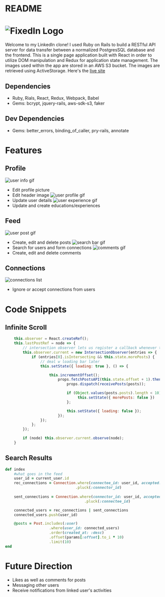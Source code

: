 # README

# ![FixedIn Logo](https://cdn.discordapp.com/attachments/896959094034948166/908732089216684052/logo.png)

Welcome to my LinkedIn clone! I used Ruby on Rails to build a RESTful API server for data transfer between a normalized PostgresSQL database and the frontend. This is a single page application built with React in order to utilize DOM manipulation and Redux for application state management. The images used within the app are stored in an AWS S3 bucket. The images are retrieved using ActiveStorage. Here's the [live site](https://fixedin.herokuapp.com/#/)

## Dependencies
- Ruby, Rials, React, Redux, Webpack, Babel
- Gems: bcrypt, jquery-rails, aws-sdk-s3, faker

## Dev Dependencies
- Gems: better_errors, binding_of_caller, pry-rails, annotate

# Features 
## Profile
![user info gif](https://fixedin-seeds.s3.amazonaws.com/ChangeProfileImgs.gif)
- Edit profile picture
- Edit header image
![user profile gif](https://fixedin-seeds.s3.amazonaws.com/ChangeUserDetails.gif)
- Update user details
![user experience gif](https://fixedin-seeds.s3.amazonaws.com/ChangeExp.gif)
- Update and create educations/experiences
## Feed
![user post gif](https://fixedin-seeds.s3.amazonaws.com/ChangePosts.gif)
- Create, edit and delete posts
![search bar gif](https://fixedin-seeds.s3.amazonaws.com/SearchAndConnect.gif)
- Search for users and form connections
![comments gif](https://fixedin-seeds.s3.amazonaws.com/Comments.gif)
- Create, edit and delete comments
## Connections
![connections list](https://fixedin-seeds.s3.amazonaws.com/Connections.gif)
- Ignore or accept connections from users

# Code Snippets
## Infinite Scroll 
```javascript
    this.observer = React.createRef();
    this.lastPostRef = node => {
        // intersection observer lets us register a callback whenever the node is in our viewport
        this.observer.current = new IntersectionObserver(entries => {
            if (entries[0].isIntersecting && this.state.morePosts) {
                // deal w loading bar later
                this.setState({ loading: true }, () => {

                    this.incrementOffset();
                        props.fetchPostsAPI(this.state.offset + 1).then(posts => {
                            props.dispatch(receivePosts(posts));

                            if (Object.values(posts.posts).length < 10) {
                                 this.setState({ morePosts: false })
                            };

                            this.setState({ loading: false });
                        });
                });
            };
        });

        if (node) this.observer.current.observe(node);
    }
```
## Search Results 
```ruby
def index 
    #what goes in the feed
    user_id = current_user.id
    rec_connections = Connection.where(connectee_id: user_id, accepted: true)
                                .pluck(:connector_id)
    
    sent_connections = Connection.where(connector_id: user_id, accepted: true)
                                    .pluck(:connectee_id)

    connected_users = rec_connections | sent_connections
    connected_users.push(user_id)

    @posts = Post.includes(:user)
                    .where(user_id: connected_users)
                    .order(created_at: :desc)
                    .offset(params[:offset].to_i * 10)
                    .limit(10)
end
```


# Future Direction 
- Likes as well as comments for posts
- Messaging other users
- Receive notifications from linked user's activities

